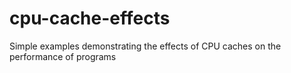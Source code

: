 # cpu-cache-effects
Simple examples demonstrating the effects of CPU caches on the performance of programs
